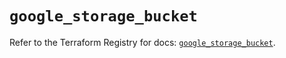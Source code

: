 # `google_storage_bucket`

Refer to the Terraform Registry for docs: [`google_storage_bucket`](https://registry.terraform.io/providers/hashicorp/google-beta/6.14.1/docs/resources/google_storage_bucket).
